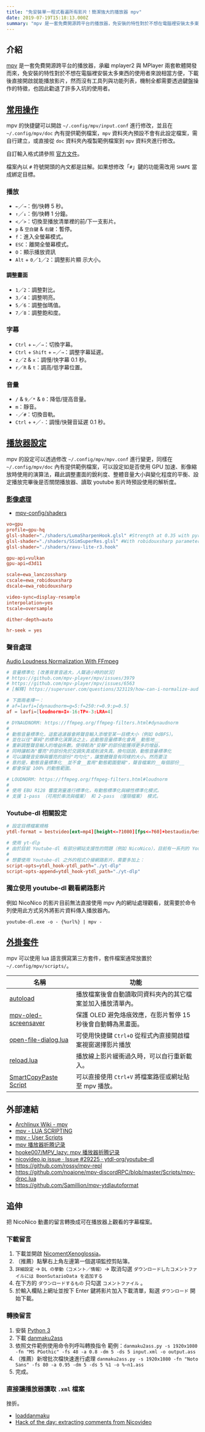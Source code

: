 ```yaml
---
title: "免安裝單一程式看遍所有影片！簡潔強大的播放器 mpv"
date: 2019-07-19T15:18:13.000Z
summary: "mpv 是一套免費開源跨平台的播放器，免安裝的特性對於不想在電腦裡安裝太多東西的使用者來說相當方便，下載後直接開啟就能播放影片。"
---
```


## 介紹

[mpv](https://mpv.io/) 是一套免費開源跨平台的播放器，承繼 mplayer2 與 MPlayer 兩套軟體開發而來，免安裝的特性對於不想在電腦裡安裝太多東西的使用者來說相當方便，下載後直接開啟就能播放影片，然而沒有工具列與功能列表，機制全都需要透過鍵盤操作的特徵，也因此勸退了許多入坑的使用者。

## [常用操作](https://mpv.io/manual/master/#keyboard-control)

mpv 的快捷鍵可以開啟 `~/.config/mpv/input.conf` 進行修改，並且在 `~/.config/mpv/doc` 內有提供範例檔案，`mpv` 資料夾內預設不會有此設定檔案，需自行建立，或直接從 `doc` 資料夾內複製範例檔案到 `mpv` 資料夾進行修改。

自訂輸入格式請參照 [官方文件](https://github.com/mpv-player/mpv/blob/master/DOCS/man/input.rst#inputconf-syntax)。

檔案內以 `#` 符號開頭的內文都是註解。如果想修改「`#`」鍵的功能需改用 `SHAPE` 當成綁定目標。

### 播放

- `←`／`→`：倒/快轉 5 秒。
- `↑`／`↓`：倒/快轉 1 分鐘。
- `<`／`>`：切換至播放清單裡的前/下一支影片。
- `p` & `空白鍵` & `右鍵`：暫停。
- `f`：進入全螢幕模式。
- `ESC`：離開全螢幕模式。
- `O`：顯示播放資訊
- `Alt` + `0`／`1`／`2`：調整影片顯 示大小。

#### 調整畫面

- `1`／`2`：調整對比。
- `3`／`4`：調整明亮。
- `5`／`6`：調整伽瑪值。
- `7`／`8`：調整飽和度。

### 字幕

- `Ctrl` + `←`／`→`：切換字幕。
- `Ctrl` + `Shift` + `←`／`→`：調整字幕延遲。
- `z`／`Z` & `x`：調慢/快字幕 0.1 秒。
- `r`／`R` & `t`：調高/低字幕位置。

### 音量

- `/` & `9`／`*` & `0`：降低/提高音量。
- `m`：靜音。
- `-`／`#`：切換音軌。
- `Ctrl` + `+`／`-`：調慢/快聲音延遲 0.1 秒。

## [播放器設定](https://github.com/mpv-player/mpv/blob/master/DOCS/man/mpv.rst#configuration-files)

mpv 的設定可以透過修改 `~/.config/mpv/mpv.conf` 進行變更，同樣在 `~/.config/mpv/doc` 內有提供範例檔案，可以設定如是否使用 GPU 加速、影像縮放時使用的演算法，藉此調整畫面的銳利度、整體音量大小與變化程度的平衡、設定播放完畢後是否關閉播放器、讀取 youtube 影片時預設使用的解析度。

### [影像處理](https://github.com/mpv-player/mpv/blob/master/DOCS/man/vo.rst)

- [mpv-config/shaders](https://github.com/zhxie/mpv-config/tree/master/shaders)

```conf
vo=gpu
profile=gpu-hq
glsl-shader="./shaders/LumaSharpenHook.glsl" #Strength at 0.35 with pyramid shaped pattern.
glsl-shader="./shaders/SSimSuperRes.glsl" #With robidouxsharp parameters
glsl-shader="./shaders/ravu-lite-r3.hook"

gpu-api=vulkan
gpu-api=d3d11

scale=ewa_lanczossharp
cscale=ewa_robidouxsharp
dscale=ewa_robidouxsharp

video-sync=display-resample
interpolation=yes
tscale=oversample

dither-depth=auto

hr-seek = yes
```

### 聲音處理

[Audio Loudness Normalization With FFmpeg](http://peterforgacs.github.io/2018/05/20/Audio-normalization-with-ffmpeg/)

```conf
# 音量標準化 [改善背景音過大，人聲過小時的狀況]
# https://github.com/mpv-player/mpv/issues/3979
# https://github.com/mpv-player/mpv/issues/6563
# [解釋] https://superuser.com/questions/323119/how-can-i-normalize-audio-using-ffmpeg

# 下面兩者擇一：
# af=lavfi=[dynaudnorm=g=5:f=250:r=0.9:p=0.5]
af = lavfi=[loudnorm=I=-16:TP=-3:LRA=4]

# DYNAUDNORM: https://ffmpeg.org/ffmpeg-filters.html#dynaudnorm
#
# 動態音量標準化，這套過濾器會將聲音輸入添增至某一目標大小（例如 0dBFS）。
# 並在以往"單純"的標準化演算法之上，此動態音量標準化會再__動態地__
# 重新調整聲音輸入的增益係數。使得較為"安靜"的部份能獲得更多的增益，
# 同時讓較為"響亮"的部份免於交調失真或削波失真。換句話說，動態音量標準化
# 可以讓聲音安靜與響亮的部份"均勻化"，讓整體聲音有同樣的大小。然而要注
# 意的是，動態音量標準化__並不會__套用"動態範圍壓縮"，聲音檔案的__每個部份__
# 都會保留 100% 的動態範圍。

# LOUDNORM: https://ffmpeg.org/ffmpeg-filters.html#loudnorm
#
# 使用 EBU R128 響度測量進行標準化，有動態標準化與線性標準化模式。
# 支援 1-pass （可用於串流與檔案） 和 2-pass （僅限檔案） 模式。
```

### Youtube-dl 相關設定

```conf
# 設定目標檔案規格
ytdl-format = bestvideo[ext=mp4][height<=?1080][fps<=?60]+bestaudio/best

# 使用 yt-dlp
# 由於目前 Youtube-dl 有部分網站支援性的問題（例如 NicoNico），目前有一系列的 Youtube-dl 延伸開發 project，[YT-DLP](https://github.com/yt-dlp/yt-dlp) 是其中一套更新相當頻繁，並且支援性相當優秀的相關工具。
#
# 想要使用 Youtube-dl 之外的程式介接網路影片，需要多加上：
script-opts=ytdl_hook-ytdl_path="./yt-dlp"
script-opts-append=ytdl_hook-ytdl_path="./yt-dlp"
```

### 獨立使用 youtube-dl 觀看網路影片

例如 NicoNico 的影片目前無法直接使用 mpv 內的網址處理觀看，就需要於命令列使用此方式另外將影片資料傳入播放器內。

`youtube-dl.exe -o - {%url%} | mpv -`

## [外掛套件](https://github.com/mpv-player/mpv/wiki/User-Scripts)

mpv 可以使用 lua 語言撰寫第三方套件，套件檔案通常放置於 `~/.config/mpv/scripts/`。

| 名稱                                                                                 | 功能                                                         |
| ------------------------------------------------------------------------------------ | ------------------------------------------------------------ |
| [autoload](https://github.com/mpv-player/mpv/blob/master/TOOLS/lua/autoload.lua)     | 播放檔案後會自動讀取同資料夾內的其它檔案並加入播放清單內。   |
| [mpv-oled-screensaver](https://github.com/Akemi/mpv-oled-screensaver)                | 保護 OLED 避免烙痕效應，在影片暫停 15 秒後會自動轉為黑畫面。 |
| [open-file-dialog.lua](https://github.com/rossy/mpv-open-file-dialog)                | 可使用快捷鍵 `Ctrl+O` 從程式內直接開啟檔案視窗選擇影片播放   |
| [reload.lua](https://github.com/4e6/mpv-reload)                                      | 播放線上影片緩衝過久時，可以自行重新載入。                   |
| [SmartCopyPaste Script](https://github.com/Eisa01/mpv-scripts#smartcopypaste-script) | 可以直接使用 `Ctrl+V` 將檔案路徑或網址貼至 mpv 播放。        |

## 外部連結

- [Archlinux Wiki - mpv](https://wiki.archlinux.org/index.php/Mpv)
- [mpv - LUA SCRIPTING](https://github.com/mpv-player/mpv/blob/master/DOCS/man/lua.rst)
- [mpv - User Scripts](https://github.com/mpv-player/mpv/wiki/User-Scripts)
- [mpv 播放器折腾记录](https://hooke007.github.io/mpv-lazy/mpv.html)
- [hooke007/MPV_lazy: mpv 播放器折腾记录](https://github.com/hooke007/MPV_lazy)
- [nicovideo.jp issue · Issue #29225 · ytdl-org/youtube-dl](https://github.com/ytdl-org/youtube-dl/issues/29225)
- https://github.com/rossy/mpv-repl
- https://github.com/noaione/mpv-discordRPC/blob/master/Scripts/mpv-drpc.lua
- https://github.com/Samillion/mpv-ytdlautoformat

## 追伸

把 NicoNico 動畫的留言轉換成可在播放器上觀看的字幕檔案。

### 下載留言

1. 下載並開啟 [NicomentXenoglossia](http://xenog.web.fc2.com/)。
2. （推薦）點擊右上角左邊第一個選項監控剪貼簿。
3. `詳細設定` -> `DL の挙動（コメント／情報）`-> 取消勾選 `ダウンロードしたコメントファイルには BoonSutazioData を追加する`
4. 在下方的 `ダウンロードするもの` 只勾選 `コメントファイル` 。
5. 於輸入欄貼上網址並按下 Enter 鍵將影片加入下載清單，點選 `ダウンロード` 開始下載。

### 轉換留言

1. 安裝 [Python 3](https://www.python.org/download/releases/3.0/)
2. 下載 [danmaku2ass](https://github.com/m13253/danmaku2ass)
3. 依照文件範例使用命令列呼叫轉換指令
   範例：`danmaku2ass.py -s 1920x1080 -fn "MS PGothic" -fs 48 -a 0.8 -dm 5 -ds 5 input.xml -o output.ass`
4. （推薦）新增批次檔快速進行處理
   `danmaku2ass.py -s 1920x1080 -fn "Noto Sans" -fs 80 -a 0.95 -dm 5 -ds 5 %1 -o %~n1.ass`
5. 完成。

### 直接讓播放器讀取 `.xml` 檔案

挫折。

- [loaddanmaku](https://github.com/huisedenanhai/LoadDanmaku)
- [Hack of the day: extracting comments from Nicovideo](https://www.dennogumi.org/2019/01/hack-of-the-day-extracting-comments-from-nicovideo/)
